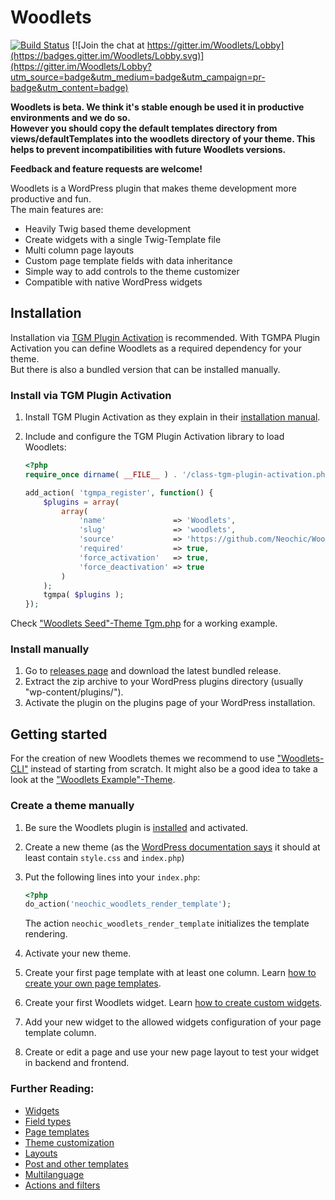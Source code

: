 # Woodlets 
[![Build Status](https://travis-ci.org/Neochic/Woodlets.svg)](https://travis-ci.org/Neochic/Woodlets)
[![Join the chat at https://gitter.im/Woodlets/Lobby](https://badges.gitter.im/Woodlets/Lobby.svg)](https://gitter.im/Woodlets/Lobby?utm_source=badge&utm_medium=badge&utm_campaign=pr-badge&utm_content=badge)


**Woodlets is beta. We think it's stable enough be used it in productive environments and we do so.  
However you should copy the default templates directory from views/defaultTemplates into the woodlets directory of your theme. This helps to prevent incompatibilities with future Woodlets versions.**  

**Feedback and feature requests are welcome!**

Woodlets is a WordPress plugin that makes theme development more productive and fun.  
The main features are:
* Heavily Twig based theme development
* Create widgets with a single Twig-Template file
* Multi column page layouts
* Custom page template fields with data inheritance
* Simple way to add controls to the theme customizer
* Compatible with native WordPress widgets

## Installation
Installation via [TGM Plugin Activation](http://tgmpluginactivation.com/) is recommended. With TGMPA Plugin Activation you can define Woodlets as a required dependency for your theme.  
But there is also a bundled version that can be installed manually.
### Install via TGM Plugin Activation
1. Install TGM Plugin Activation as they explain in their [installation manual](http://tgmpluginactivation.com/installation/).
2. Include and configure the TGM Plugin Activation library to load Woodlets:

    ```php
    <?php
    require_once dirname( __FILE__ ) . '/class-tgm-plugin-activation.php';
    
    add_action( 'tgmpa_register', function() {
        $plugins = array(
            array(
                'name'               => 'Woodlets',
                'slug'               => 'woodlets',
                'source'             => 'https://github.com/Neochic/Woodlets/releases/download/v0.5.3/woodlets-v0.5.3-bundled.zip',
                'required'           => true,
                'force_activation'   => true,
                'force_deactivation' => true
            )
        );
        tgmpa( $plugins );
    });
    ```

Check ["Woodlets Seed"-Theme Tgm.php](https://github.com/Neochic/Woodlets-Seed/blob/master/src/services/Tgm.php) for a working example.

### Install manually
1. Go to [releases page](https://github.com/Neochic/Woodlets/releases) and download the latest bundled release.
2. Extract the zip archive to your WordPress plugins directory (usually "wp-content/plugins/").
3. Activate the plugin on the plugins page of your WordPress installation.

## Getting started
For the creation of new Woodlets themes we recommend to use ["Woodlets-CLI"](https://github.com/Neochic/Woodlets-CLI) instead of starting from scratch.
It might also be a good idea to take a look at the ["Woodlets Example"-Theme](https://github.com/Neochic/Woodlets-Example).

### Create a theme manually
1. Be sure the Woodlets plugin is [installed](#installation) and activated.
2. Create a new theme (as the [WordPress documentation says](https://codex.wordpress.org/Theme_Development#Basic_Templates) it should at least contain ```style.css``` and ```index.php```)
3. Put the following lines into your ```index.php```:

    ```php
    <?php
    do_action('neochic_woodlets_render_template');
    ```
    The action ```neochic_woodlets_render_template``` initializes the template rendering.
4. Activate your new theme.
5. Create your first page template with at least one column.
   Learn [how to create your own page templates](docs/page-templates.md).
6. Create your first Woodlets widget.
   Learn [how to create custom widgets](docs/widgets.md).
7. Add your new widget to the allowed widgets configuration of your page template column.
8. Create or edit a page and use your new page layout to test your widget in backend and frontend.

### Further Reading:
* [Widgets](docs/widgets.md)
* [Field types](docs/field-types.md)
* [Page templates](docs/page-templates.md)
* [Theme customization](docs/theme-customization.md)
* [Layouts](docs/layouts.md)
* [Post and other templates](docs/post-templates.md)
* [Multilanguage](docs/i18n.md)
* [Actions and filters](docs/actions-and-filters.md)
